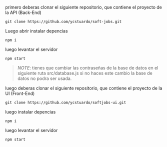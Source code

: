 primero deberas clonar el siguiente repositorio, que contiene el proyecto de la API (Back-End)

    git clone https://github.com/ycstuardo/soft-jobs.git

Luego abrir instalar depencias

    npm i

luego levantar el servidor

    npm start

> _NOTE_: tienes que cambiar las contraseñas de la base de datos en el siguiente ruta src/database.js
> si no haces este cambio la base de datos no podra ser usada.

luego deberas clonar el siguiente repositorio, que contiene el proyecto de la UI (Front-End)

    git clone https://github.com/ycstuardo/softjobs-ui.git

luego instalar depencias

    npm i

luego levantar el servidor

    npm start
